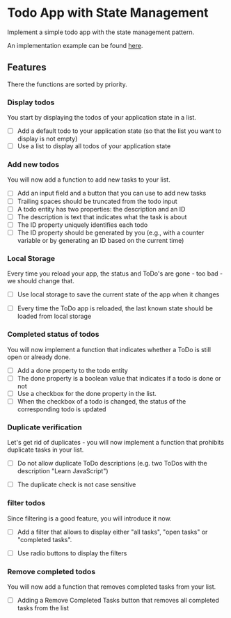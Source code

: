 # Todo App with State Management

Implement a simple todo app with the state management pattern.

An implementation example can be found [here](https://bootcamp-todo-app.stackblitz.io/).

## Features

There the functions are sorted by priority.

### Display todos

You start by displaying the todos of your application state in a list.

- [ ] Add a default todo to your application state (so that the list you want to display is not empty) 
- [ ] Use a list to display all todos of your application state

### Add new todos

You will now add a function to add new tasks to your list.

- [ ] Add an input field and a button that you can use to add new tasks 
- [ ] Trailing spaces should be truncated from the todo input 
- [ ] A todo entity has two properties: the description and an ID 
- [ ] The description is text that indicates what the task is about 
- [ ] The ID property uniquely identifies each todo 
- [ ] The ID property should be generated by you (e.g., with a counter variable or by generating an ID based on the current time)

### Local Storage

Every time you reload your app, the status and ToDo's are gone - too bad - we should change that.

- [ ] Use local storage to save the current state of the app when it changes 
- [ ] Every time the ToDo app is reloaded, the last known state should be loaded from local storage


### Completed status of todos

You will now implement a function that indicates whether a ToDo is still open or already done.

- [ ] Add a done property to the todo entity 
- [ ] The done property is a boolean value that indicates if a todo is done or not 
- [ ] Use a checkbox for the done property in the list.
- [ ] When the checkbox of a todo is changed, the status of the corresponding todo is updated

### Duplicate verification

Let's get rid of duplicates - you will now implement a function that prohibits duplicate tasks in your list.

- [ ] Do not allow duplicate ToDo descriptions (e.g. two ToDos with the description "Learn JavaScript")
- [ ] The duplicate check is not case sensitive


###  filter todos

Since filtering is a good feature, you will introduce it now.

- [ ] Add a filter that allows to display either "all tasks", "open tasks" or "completed tasks".
- [ ] Use radio buttons to display the filters


### Remove completed todos

You will now add a function that removes completed tasks from your list.

- [ ] Adding a Remove Completed Tasks button that removes all completed tasks from the list